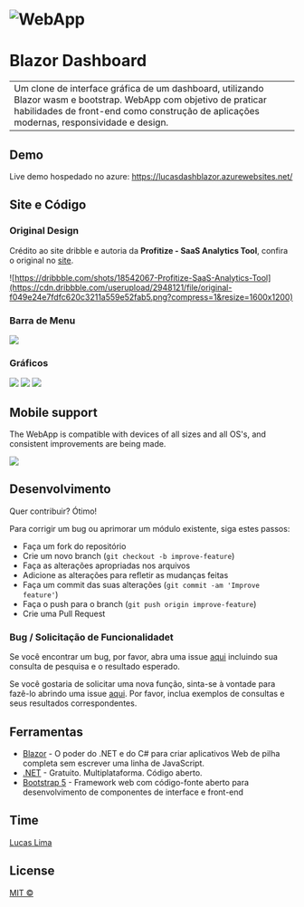 # ![WebApp](https://iharsh234.github.io/WebApp/images/demo/demo_landing.JPG)
# Blazor Dashboard
<table>
<tr>
<td>
  Um clone de interface gráfica de um dashboard, utilizando Blazor wasm e bootstrap. WebApp com objetivo de praticar habilidades de front-end como construção de aplicações modernas, responsividade e design.
</td>
</tr>
</table>


## Demo
Live demo hospedado no azure:  https://lucasdashblazor.azurewebsites.net/

## Site e Código

### Original Design
Crédito ao site dribble e autoria da **Profitize - SaaS Analytics Tool**, confira o original no [site](https://dribbble.com/shots/18542067-Profitize-SaaS-Analytics-Tool).

![https://dribbble.com/shots/18542067-Profitize-SaaS-Analytics-Tool](https://cdn.dribbble.com/userupload/2948121/file/original-f049e24e7fdfc620c3211a559e52fab5.png?compress=1&resize=1600x1200)

### Barra de Menu
![](https://iharsh234.github.io/WebApp/images/demo/demo_query.JPG)

### Gráficos
![](https://iharsh234.github.io/WebApp/images/demo/demo_chart1.JPG)
![](https://iharsh234.github.io/WebApp/images/demo/demo_chart2.JPG)
![](https://iharsh234.github.io/WebApp/images/demo/demo_chart3.JPG)


## Mobile support
The WebApp is compatible with devices of all sizes and all OS's, and consistent improvements are being made.

![](https://iharsh234.github.io/WebApp/images/demo/mobile.png)

## Desenvolvimento
Quer contribuir? Ótimo!

Para corrigir um bug ou aprimorar um módulo existente, siga estes passos:

- Faça um fork do repositório
- Crie um novo branch (`git checkout -b improve-feature`)
- Faça as alterações apropriadas nos arquivos
- Adicione as alterações para refletir as mudanças feitas
- Faça um commit das suas alterações (`git commit -am 'Improve feature'`)
- Faça o push para o branch (`git push origin improve-feature`)
- Crie uma Pull Request

### Bug / Solicitação de Funcionalidadet

Se você encontrar um bug, por favor, abra uma issue [aqui](https://github.com/L1malucas/BlazorDash/issues) incluindo sua consulta de pesquisa e o resultado esperado.

Se você gostaria de solicitar uma nova função, sinta-se à vontade para fazê-lo abrindo uma issue [aqui](https://github.com/L1malucas/BlazorDash/issues). Por favor, inclua exemplos de consultas e seus resultados correspondentes.


## Ferramentas  

- [Blazor](https://dotnet.microsoft.com/pt-br/apps/aspnet/web-apps/blazor) - O poder do .NET e do C# para criar aplicativos Web de pilha completa sem escrever uma linha de JavaScript.
- [.NET](https://dotnet.microsoft.com/pt-br/download) - Gratuito. Multiplataforma. Código aberto.
- [Bootstrap 5](http://getbootstrap.com/) - Framework web com código-fonte aberto para desenvolvimento de componentes de interface e front-end
## Time

[Lucas Lima](https://github.com/L1malucas) 

## License

[MIT ©](https://github.com/L1malucas/BlazorDash/blob/main/LICENSE.md)

